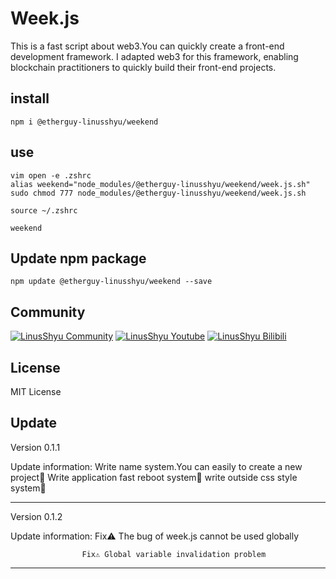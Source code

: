 # Week.js

This is a fast script about web3.You can quickly create a front-end development framework.
I adapted web3 for this framework, enabling blockchain practitioners to quickly build their front-end projects.

## install

```shell
npm i @etherguy-linusshyu/weekend
```

## use

```shell
vim open -e .zshrc 
alias weekend="node_modules/@etherguy-linusshyu/weekend/week.js.sh"
sudo chmod 777 node_modules/@etherguy-linusshyu/weekend/week.js.sh
```

```shell
source ~/.zshrc
```

```shell
weekend
```

## Update npm package

```shell
npm update @etherguy-linusshyu/weekend --save
```

## Community

[![LinusShyu Community](https://img.shields.io/badge/-Community-blue)](https://discord.gg/mWsge7Ju9W)
[![LinusShyu Youtube](https://img.shields.io/badge/-YouTube-red)](https://www.youtube.com/channel/UC4KtR-YsWDfWtikRGOZb58Q)
[![LinusShyu Bilibili](https://img.shields.io/badge/-Bilibili-blue)](https://space.bilibili.com/411591950?spm_id_from=333.1007.0.0)

## License

MIT License

## Update

Version 0.1.1

Update information: Write name system.You can easily to create a new project🎉
                    Write application fast reboot system🎉
                    write outside css style system🎉

-------------------------------------------------------------------------------------

Version 0.1.2

Update information: Fix⚠️ The bug of week.js cannot be used globally

                    Fix⚠️ Global variable invalidation problem

-------------------------------------------------------------------------------------

